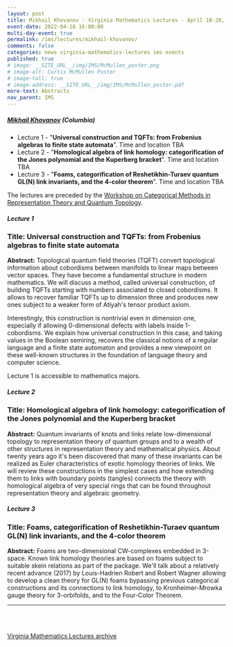 ```yaml
---
layout: post
title: Mikhail Khovanov - Virginia Mathematics Lectures - April 18-20, 2022
event-date: 2022-04-18 16:00:00
multi-day-event: true
permalink: /ims/lectures/mikhail-khovanov/
comments: false
categories: news virginia-mathematics-lectures ims events 
published: true
# image: __SITE_URL__/img/IMS/McMullen_poster.png
# image-alt: Curtis McMullen Poster
# image-tall: true
# image-address: __SITE_URL__/img/IMS/McMullen_poster.pdf
more-text: Abstracts
nav_parent: IMS
---
```


<h5 class="mt-1 mb-4"><a href="https://www.math.columbia.edu/~khovanov/">Mikhail Khovanov</a> (Columbia)</h5>

- Lecture 1 - "**Universal construction and TQFTs: from Frobenius algebras to finite state automata**". Time and location TBA
- Lecture 2 - "**Homological algebra of link homology: categorification of the Jones polynomial and the Kuperberg bracket**". Time and location TBA
- Lecture 3 - "**Foams, categorification of Reshetikhin-Turaev quantum GL(N) link invariants, and the 4-color theorem**". Time and location TBA

The lectures are preceded by the <a href="{{site.url}}/ims/workshop-spring-2022/">Workshop on Categorical Methods in Representation Theory and Quantum Topology</a>.

<!--more-->

##### Lecture 1
### Title: Universal construction and TQFTs: from Frobenius algebras to finite state automata

**Abstract:** Topological quantum field theories (TQFT) convert topological information about cobordisms between manifolds to linear maps between vector spaces. They have become a fundamental structure in modern mathematics. We will discuss a method, called universal construction,  of building TQFTs starting with numbers associated to closed cobordisms. It allows to recover familiar TQFTs up to dimension three and produces new ones subject to a weaker form of Atiyah's tensor product axiom.

Interestingly, this construction is nontrivial even in dimension one, especially if allowing 0-dimensional defects with labels inside 1-cobordisms. We explain how universal construction in this case, and taking values in the Boolean semiring, recovers the classical notions of a regular language and a finite state automaton and provides a new viewpoint on these well-known structures in the foundation of language theory and computer science.

Lecture 1 is accessible to mathematics majors.

##### Lecture 2
### Title: Homological algebra of link homology: categorification of the Jones polynomial and the Kuperberg bracket

**Abstract:** Quantum invariants of knots and links relate low-dimensional topology to representation theory of quantum groups and to a wealth of other structures in representation theory and mathematical physics. About twenty years ago it's been discovered that many of these invariants can be realized as Euler characteristics of exotic homology theories of links. We will review these constructions in the simplest cases and how extending them to links with boundary points (tangles) connects the theory with homological algebra of very special rings that can be found throughout representation theory and algebraic geometry.

##### Lecture 3
### Title: Foams, categorification of Reshetikhin-Turaev quantum GL(N) link invariants, and the 4-color theorem

**Abstract:** Foams are two-dimensional CW-complexes embedded in 3-space. Known link homology theories are based on foams subject to suitable skein relations as part of the package. We'll talk about a relatively recent advance (2017) by Louis-Hadrien Robert and Robert Wagner allowing to develop a clean theory for GL(N) foams bypassing previous categorical constructions and its connections to link homology, to Kronheimer-Mrowka gauge theory for 3-orbifolds, and to the Four-Color Theorem.


---

<br><br>

[Virginia Mathematics Lectures archive]({{site.url}}/ims/lectures)
